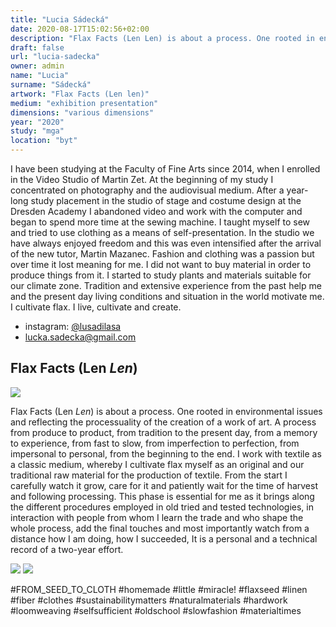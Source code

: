 ```yaml
---
title: "Lucia Sádecká"
date: 2020-08-17T15:02:56+02:00
description: "Flax Facts (Len Len) is about a process. One rooted in environmental issues and reflecting the processuality of the creation of a work of art."
draft: false
url: "lucia-sadecka"
owner: admin
name: "Lucia"
surname: "Sádecká"
artwork: "Flax Facts (Len len)"
medium: "exhibition presentation"
dimensions: "various dimensions"
year: "2020"
study: "mga"
location: "byt"
---
```


I have been studying at the Faculty of Fine Arts since 2014, when I enrolled in the Video Studio of Martin Zet. At the beginning of my study I concentrated on photography and the audiovisual medium. After a year-long study placement in the studio of stage and costume design at the Dresden Academy I abandoned video and work with the computer and began to spend more time at the sewing machine. I taught myself to sew and tried to use clothing as a means of self-presentation. In the studio we have always enjoyed freedom and this was even intensified after the arrival of the new tutor, Martin Mazanec. Fashion and clothing was a passion but over time it lost meaning for me. I did not want to buy material in order to produce things from it. I started to study plants and materials suitable for our climate zone. Tradition and extensive experience from the past help me and the present day living conditions and situation in the world motivate me. I cultivate flax. I live, cultivate and create. 

* instagram: [@lusadilasa](https://instagram.com/lusadilasa)
* lucka.sadecka@gmail.com

## Flax Facts (Len *Len*)

![](/2020/sadecka/1.jpg)

Flax Facts (Len *Len*) is about a process. One rooted in environmental issues and reflecting the processuality of the creation of a work of art. A process from produce to product, from tradition to the present day, from a memory to experience, from fast to slow, from imperfection to perfection, from impersonal to personal, from the beginning to the end. I work with textile as a classic medium, whereby I cultivate flax myself as an original and our traditional raw material for the production of textile. From the start I carefully watch it grow, care for it and patiently wait for the time of harvest and following processing. This phase is essential for me as it brings along the different procedures employed in old tried and tested technologies, in interaction with people from whom I learn the trade and who shape the whole process, add the final touches and most importantly watch from a distance how I am doing, how I succeeded, It is a personal and a technical record of a two-year effort.

![](/2020/sadecka/2.jpg)
![](/2020/sadecka/3.jpg)

#FROM_SEED_TO_CLOTH #homemade #little #miracle! #flaxseed #linen #fiber #clothes #sustainabilitymatters #naturalmaterials #hardwork #loomweaving #selfsufficient #oldschool #slowfashion #materialtimes
